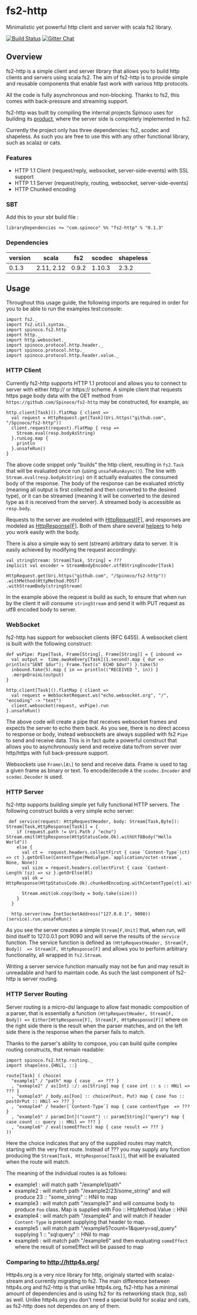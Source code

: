 # fs2-http

Minimalistic yet powerful http client and server with scala fs2 library. 

[![Build Status](https://travis-ci.org/Spinoco/fs2-http.svg?branch=master)](https://travis-ci.org/Spinoco/fs2-http)
[![Gitter Chat](https://badges.gitter.im/functional-streams-for-scala/fs2.svg)](https://gitter.im/fs2-http/Lobby)

## Overview

fs2-http is a simple client and server library that allows you to build http clients and servers using scala fs2. 
The aim of fs2-http is to provide simple and reusable components that enable fast work with various 
http protocols. 

All the code is fully asynchronous and non-blocking. Thanks to fs2, this comes with back-pressure and streaming support. 

fs2-http was built by compiling the internal projects Spinoco uses for building its [product](http://www.spinoco.com/), where the server side is completely implemented in fs2. 

Currently the project only has three dependencies: fs2, scodec and shapeless. As such you are free to use this with any other 
functional library, such as scalaz or cats. 


### Features

- HTTP 1.1 Client (request/reply, websocket, server-side-events) with SSL support
- HTTP 1.1 Server (request/reply, routing, websocket, server-side-events)
- HTTP Chunked encoding

### SBT

Add this to your sbt build file : 

```
libraryDependencies += "com.spinoco" %% "fs2-http" % "0.1.3" 
```

### Dependencies

version  |    scala  |   fs2  |  scodec | shapeless      
---------|-----------|--------|---------|-----------
0.1.3    | 2.11, 2.12| 0.9.2  | 1.10.3  | 2.3.2 


## Usage

Throughout this usage guide, the following imports are required in order for you to be able to run the examples test:console: 

```
import fs2._
import fs2.util.syntax._
import spinoco.fs2.http
import http._
import http.websocket._
import spinoco.protocol.http.header._
import spinoco.protocol.http._
import spinoco.protocol.http.header.value._
```


### HTTP Client 

Currently fs2-http supports HTTP 1.1 protocol and allows you to connect to server with either http:// or https:// scheme. 
A simple client that requests https page body data with the GET method from `https://github.com/Spinoco/fs2-http` may be constructed, for example, as:

``` 
http.client[Task]().flatMap { client =>
  val request = HttpRequest.get[Task](Uri.https("github.com", "/Spinoco/fs2-http"))
  client.request(request).flatMap { resp =>
    Stream.eval(resp.bodyAsString)
  }.runLog.map {
    println
  }.unsafeRun()
} 
```

The above code snippet only "builds" the http client, resulting in `fs2.Task` that will be evaluated once run (using `unsafeRunAsync()`). 
The line with `Stream.eval(resp.bodyAsString)` on it actually evaluates the consumed body of the response. The body of the 
response can be evaluated strictly (meaning all output is first collected and then converted to the desired type), or it can be streamed (meaning it will be converted to the desired type as it is received from the server). A streamed body is accessible as `resp.body`. 
 
Requests to the server are modeled with [HttpRequest\[F\]](https://github.com/Spinoco/fs2-http/blob/master/src/main/scala/spinoco/fs2/http/HttpRequestOrResponse.scala#L116), and responses are modeled as [HttpResponse\[F\]](https://github.com/Spinoco/fs2-http/blob/master/src/main/scala/spinoco/fs2/http/HttpRequestOrResponse.scala#L232). Both of them share several [helpers](https://github.com/Spinoco/fs2-http/blob/master/src/main/scala/spinoco/fs2/http/HttpRequestOrResponse.scala#L17) to help you work easily with the body.  

There is also a simple way to sent (stream) arbitrary data to server. It is easily achieved by modifying the request accordingly:

```
val stringStream: Stream[Task, String] = ???
implicit val encoder = StreamBodyEncoder.utf8StringEncoder[Task]

HttpRequest.get(Uri.https("github.com", "/Spinoco/fs2-http"))
.withMethod(HttpMethod.POST)
.withStreamBody(stringStream)
```

In the example above the request is build as such, to ensure that when run by the client it will consume `stringStream` and send it with PUT request as utf8 encoded body to server. 


### WebSocket

fs2-http has support for websocket clients (RFC 6455). A websocket client is built with the following construct: 

```
def wsPipe: Pipe[Task, Frame[String], Frame[String]] = { inbound =>
  val output =  time.awakeEvery[Task](1.second).map { dur => println(s"SENT $dur"); Frame.Text(s" ECHO $dur") }.take(5)
  inbound.take(5).map { in => println(("RECEIVED ", in)) }
  .mergeDrainL(output)
}

http.client[Task]().flatMap { client =>
  val request = WebSocketRequest.ws("echo.websocket.org", "/", "encoding" -> "text")  
  client.websocket(request, wsPipe).run  
}.unsafeRun()
```
 
The above code will create a pipe that receives websocket frames and expects the server to echo them back. As you see, 
there is no direct access to response or body, instead websockets are always supplied with fs2 `Pipe` to send and receive data. 
This is in fact quite a powerful construct that allows you to asynchronously send and receive data to/from server over http/https with full back-pressure support. 
 
Websockets use `Frame\[A\]` to send and receive data. Frame is used to tag a given frame as binary or text. To encode/decode `A` the `scodec.Encoder` and `scodec.Decoder` is used. 

### HTTP Server

fs2-http supports building simple yet fully functional HTTP servers. The following construct builds a very simple echo server: 

```
 def service(request: HttpRequestHeader, body: Stream[Task,Byte]): Stream[Task,HttpResponse[Task]] = {
    if (request.path != Uri.Path / "echo") Stream.emit(HttpResponse(HttpStatusCode.Ok).withUtf8Body("Hello World"))
    else {
      val ct =  request.headers.collectFirst { case `Content-Type`(ct) => ct }.getOrElse(ContentType(MediaType.`application/octet-stream`, None, None))
      val size = request.headers.collectFirst { case `Content-Length`(sz) => sz }.getOrElse(0l)
      val ok = HttpResponse(HttpStatusCode.Ok).chunkedEncoding.withContentType(ct).withBodySize(size)

      Stream.emit(ok.copy(body = body.take(size)))
    }
  }

  http.server(new InetSocketAddress("127.0.0.1", 9090))(service).run.unsafeRun()
```

As you see the server creates a simple `Stream[F,Unit]` that, when run, will bind itself to 127.0.0.1 port 9090 and will serve the results of the `service` function. 
The service function is defined as `(HttpRequestHeader, Stream[F, Body])  => Stream[F, HttpResponse[F]` and allows you to perform arbitrary functionality, all wrapped in `fs2.Stream`. 
  
Writing a server service function manually may not be fun and may result in unreadable and hard to maintain code. As such the last component of fs2-http is server routing.    

### HTTP Server Routing 

Server routing is a micro-dsl language to allow fast monadic composition of a parser, that is essentially a function `(HttpRequestHeader, Stream[F, Body]) => Either[HttpResponse[F], Stream[F, HttpResponse[F]]`
where on the right side there is the result when the parser matches, and on the left side there is the response when the parser fails to match. 

Thanks to the parser's ability to compose, you can build quite complex routing constructs, that remain readable: 

```
import spinoco.fs2.http.routing._
import shapeless.{HNil, ::}

route[Task] ( choice(
  "example1" / "path" map { case _ => ??? }
  , "exmaple2" / as[Int] :/: as[String] map { case int :: s :: HNil => ??? }
  , "exmaple3" / body.as[Foo] :: choice(Post, Put) map { case foo :: postOrPut :: HNil => ??? }
  , "exmaple4" / header[`Content-Type`] map { case contentType  => ??? }
  , "example5" / param[Int]("count") :: param[String]("query") map { case count :: query :: HNil => ??? }
  , "example6" / eval(someEffect) map { case result => ??? }
))

```

Here the choice indicates that any of the supplied routes may match, starting with the very first route. Instead of ??? you may supply any function producing the `Stream[Task, HttpResponse[Task]]`, that will be evaluated when the route will match. 

The meaning of the individual routes is as follows: 

- example1 : will match path "/example1/path" 
- example2 : will match path "/example2/23/some_string" and will produce 23 :: "some_string" :: HNil to map 
- example3 : will match path "/example3" and will consume body to produce `Foo` class. Map is supplied with Foo :: HttpMethod.Value :: HNil 
- example4 : will match path "/example4" and will match if header `Content-Type` is present supplying that header to map. 
- example5 : will match path "/example5?count=1&query=sql_query" supplying 1 :: "sql:query" :: HNil to map
- example6 : will match path "/example6" and then evaluating `someEffect` where the result of someEffect will be passed to map  

### Comparing to http://http4s.org/

Http4s.org is a very nice library for http, originaly started with scalaz-stream and currently migrating to fs2. The main difference between http4s.org and fs2-http is that unlike http4s.org, fs2-http has a minimal amount of dependencies and is using fs2 for its networking stack (tcp, ssl) as well. Unlike http4s.org you don't need a special build for scalaz and cats, as fs2-http does not dependes on any of them. 




